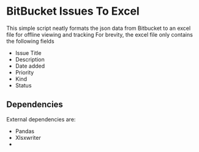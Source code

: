 # BitBucket Issues To Excel

This simple script neatly formats the json data from Bitbucket to an excel file for offline viewing and tracking
For brevity, the excel file only contains the following fields

* Issue Title
* Description
* Date added
* Priority
* Kind
* Status

## Dependencies

External dependencies are:

* Pandas
*  Xlsxwriter
*  